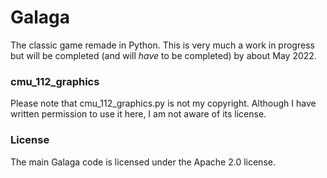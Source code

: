 # Galaga

The classic game remade in Python. This is very much a work in progress but will be completed (and will *have* to be completed) by about May 2022.

### cmu_112_graphics

Please note that cmu_112_graphics.py is not my copyright. Although I have written permission to use it here, I am not aware of its license.

### License

The main Galaga code is licensed under the Apache 2.0 license.
